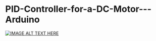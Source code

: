 # PID-Controller-for-a-DC-Motor---Arduino








[![IMAGE ALT TEXT HERE](https://img.youtube.com/vi/0.jpg)](https://www.youtube.com/watch?v=https://www.youtube.com/watch?v=Iu1TOB3uQ0c)
